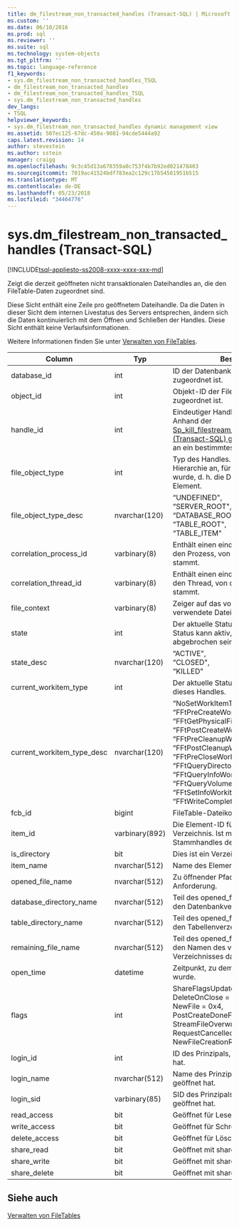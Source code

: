 ```yaml
---
title: dm_filestream_non_transacted_handles (Transact-SQL) | Microsoft Docs
ms.custom: ''
ms.date: 06/10/2016
ms.prod: sql
ms.reviewer: ''
ms.suite: sql
ms.technology: system-objects
ms.tgt_pltfrm: ''
ms.topic: language-reference
f1_keywords:
- sys.dm_filestream_non_transacted_handles_TSQL
- dm_filestream_non_transacted_handles
- dm_filestream_non_transacted_handles_TSQL
- sys.dm_filestream_non_transacted_handles
dev_langs:
- TSQL
helpviewer_keywords:
- sys.dm_filestream_non_transacted_handles dynamic management view
ms.assetid: 507ec125-67dc-450a-9081-94cde5444a92
caps.latest.revision: 14
author: stevestein
ms.author: sstein
manager: craigg
ms.openlocfilehash: 9c3c45d13a678359a0c753f4b7b92ed021478403
ms.sourcegitcommit: 7019ac41524bdf783ea2c129c17b54581951b515
ms.translationtype: MT
ms.contentlocale: de-DE
ms.lasthandoff: 05/23/2018
ms.locfileid: "34464776"
---
```

# <a name="sysdmfilestreamnontransactedhandles-transact-sql"></a>sys.dm_filestream_non_transacted_handles (Transact-SQL)
[!INCLUDE[tsql-appliesto-ss2008-xxxx-xxxx-xxx-md](../../includes/tsql-appliesto-ss2008-xxxx-xxxx-xxx-md.md)]

  Zeigt die derzeit geöffneten nicht transaktionalen Dateihandles an, die den FileTable-Daten zugeordnet sind.  
  
 Diese Sicht enthält eine Zeile pro geöffnetem Dateihandle. Da die Daten in dieser Sicht dem internen Livestatus des Servers entsprechen, ändern sich die Daten kontinuierlich mit dem Öffnen und Schließen der Handles. Diese Sicht enthält keine Verlaufsinformationen.  
  
 Weitere Informationen finden Sie unter [Verwalten von FileTables](../../relational-databases/blob/manage-filetables.md).  
  
|**Column**|**Typ**|**Beschreibung**|  
|----------------|--------------|---------------------|  
|database_id|int|ID der Datenbank, die dem Handle zugeordnet ist.|  
|object_id|int|Objekt-ID der FileTable, der das Handle zugeordnet ist.|  
|handle_id|int|Eindeutiger Handlekontextbezeichner. Anhand der [Sp_kill_filestream_non_transacted_handles &#40;Transact-SQL&#41; ](../../relational-databases/system-stored-procedures/filestream-and-filetable-sp-kill-filestream-non-transacted-handles.md) gespeicherten Prozedur an ein bestimmtes Handle abzubrechen.|  
|file_object_type|int|Typ des Handles. Gibt die Ebene der Hierarchie an, für die das Handle geöffnet wurde, d. h. die Datenbank oder das Element.|  
|file_object_type_desc|nvarchar(120)|“UNDEFINED",<br />“SERVER_ROOT",<br />“DATABASE_ROOT",<br />“TABLE_ROOT",<br />“TABLE_ITEM"|  
|correlation_process_id|varbinary(8)|Enthält einen eindeutigen Bezeichner für den Prozess, von dem die Anforderung stammt.|  
|correlation_thread_id|varbinary(8)|Enthält einen eindeutigen Bezeichner für den Thread, von dem die Anforderung stammt.|  
|file_context|varbinary(8)|Zeiger auf das von diesem Handle verwendete Dateiobjekt.|  
|state|int|Der aktuelle Status des Handles. Der Status kann aktiv, geschlossen oder abgebrochen sein.|  
|state_desc|nvarchar(120)|“ACTIVE",<br />“CLOSED",<br />“KILLED"|  
|current_workitem_type|int|Der aktuelle Status für die Verarbeitung dieses Handles.|  
|current_workitem_type_desc|nvarchar(120)|“NoSetWorkItemType",<br />“FFtPreCreateWorkitem",<br />“FFtGetPhysicalFileNameWorkitem",<br />“FFtPostCreateWorkitem",<br />“FFtPreCleanupWorkitem",<br />“FFtPostCleanupWorkitem",<br />“FFtPreCloseWorkitem",<br />“FFtQueryDirectoryWorkItem",<br />“FFtQueryInfoWorkItem",<br />“FFtQueryVolumeInfoWorkItem",<br />“FFtSetInfoWorkitem",<br />“FFtWriteCompletionWorkitem"|  
|fcb_id|bigint|FileTable-Dateikontrollblock-ID.|  
|item_id|varbinary(892)|Die Element-ID für eine Datei oder ein Verzeichnis. Ist möglicherweise NULL für Stammhandles des Servers.|  
|is_directory|bit|Dies ist ein Verzeichnis.|  
|item_name|nvarchar(512)|Name des Elements.|  
|opened_file_name|nvarchar(512)|Zu öffnender Pfad der ursprünglichen Anforderung.|  
|database_directory_name|nvarchar(512)|Teil des opened_file_name-Elements, das den Datenbankverzeichnisnamen darstellt.|  
|table_directory_name|nvarchar(512)|Teil des opened_file_name-Elements, das den Tabellenverzeichnisnamen darstellt.|  
|remaining_file_name|nvarchar(512)|Teil des opened_file_name-Elements, das den Namen des verbleibenden Verzeichnisses darstellt.|  
|open_time|datetime|Zeitpunkt, zu dem das Handle geöffnet wurde.|  
|flags|int|ShareFlagsUpdatedToFcb = 0x1,<br />DeleteOnClose = 0x2,<br />NewFile = 0x4,<br />PostCreateDoneForNewFile = 0x8,<br />StreamFileOverwritten = 0x10,<br />RequestCancelled = 0x20,<br />NewFileCreationRolledBack = 0x40|  
|login_id|int|ID des Prinzipals, der das Handle geöffnet hat.|  
|login_name|nvarchar(512)|Name des Prinzipals, der das Handle geöffnet hat.|  
|login_sid|varbinary(85)|SID des Prinzipals, der das Handle geöffnet hat.|  
|read_access|bit|Geöffnet für Lesezugriff.|  
|write_access|bit|Geöffnet für Schreibzugriff.|  
|delete_access|bit|Geöffnet für Löschzugriff.|  
|share_read|bit|Geöffnet mit share_read-Berechtigung.|  
|share_write|bit|Geöffnet mit share_write-Berechtigung.|  
|share_delete|bit|Geöffnet mit share_delete-Berechtigung.|  
  
## <a name="see-also"></a>Siehe auch  
 [Verwalten von FileTables](../../relational-databases/blob/manage-filetables.md)  
  
  
